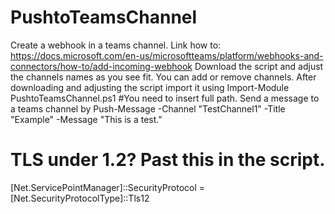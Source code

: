 # PushtoTeamsChannel
Create a webhook in a teams channel. 
Link how to: https://docs.microsoft.com/en-us/microsoftteams/platform/webhooks-and-connectors/how-to/add-incoming-webhook
Download the script and adjust the channels names as you see fit. You can add or remove channels. 
After downloading and adjusting the script import it using Import-Module PushtoTeamsChannel.ps1  #You need to insert full path. 
Send a message to a teams channel by Push-Message -Channel "TestChannel1" -Title "Example" -Message "This is a test."

# TLS under 1.2? Past this in the script. 
[Net.ServicePointManager]::SecurityProtocol = [Net.SecurityProtocolType]::Tls12

